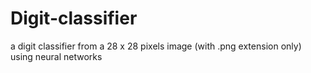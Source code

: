 # Digit-classifier
a digit classifier from a  28 x 28 pixels image (with .png extension only) using neural networks
